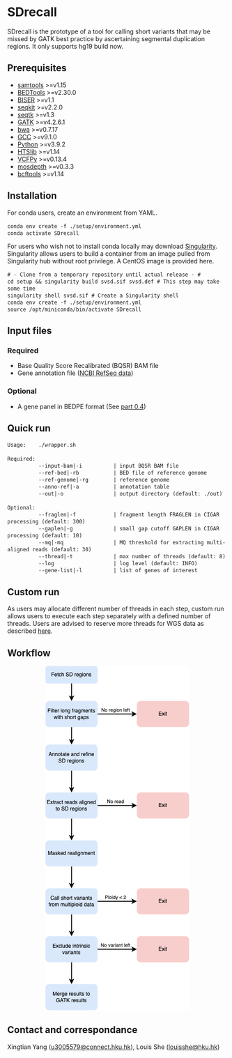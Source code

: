 # SDrecall

SDrecall is the prototype of a tool for calling short variants that may be missed by GATK best practice by ascertaining segmental duplication regions. It only supports hg19 build now.

## Prerequisites
* [samtools](http://www.htslib.org/) >=v1.15
* [BEDTools](https://bedtools.readthedocs.io/en/latest/) >=v2.30.0
* [BISER](https://github.com/0xTCG/biser) >=v1.1
* [seqkit](https://github.com/shenwei356/seqkit) >=v2.2.0
* [seqtk](https://github.com/lh3/seqtk) >=v1.3
* [GATK](https://gatk.broadinstitute.org/hc/en-us) >=v4.2.6.1
* [bwa](https://github.com/lh3/bwa) >=v0.7.17
* [GCC](https://gcc.gnu.org/) >=v9.1.0
* [Python](https://www.python.org/downloads/) >=v3.9.2
* [HTSlib](http://www.htslib.org/download/) >=v1.14
* [VCFPy](https://github.com/bihealth/vcfpy) >=v0.13.4
* [mosdepth](https://github.com/brentp/mosdepth) >=v0.3.3
* [bcftools](http://www.htslib.org/download/) >=v1.14

## Installation
For conda users, create an environment from YAML.
```{bash}
conda env create -f ./setup/environment.yml
conda activate SDrecall
```
For users who wish not to install conda locally may download [Singularity](https://docs.sylabs.io/guides/3.0/user-guide/quick_start.html). Singularity allows users to build a container from an image pulled from Singularity hub without root privilege. A CentOS image is provided here.

```{bash}
# - Clone from a temporary repository until actual release - #
cd setup && singularity build svsd.sif svsd.def # This step may take some time
singularity shell svsd.sif # Create a Singularity shell
conda env create -f ./setup/environment.yml
source /opt/miniconda/bin/activate SDrecall
```

## Input files
### Required
* Base Quality Score Recalibrated (BQSR) BAM file
* Gene annotation file ([NCBI RefSeq data](https://github.com/snakesch/SDrecall/blob/main/doc/customRun.md#gene-annotation-file))

### Optional
* A gene panel in BEDPE format (See [part 0.4](https://github.com/snakesch/SDrecall/blob/main/doc/customRun.md#04-annotate-and-extract-regions-of-interest))

## Quick run
```{bash}
Usage:    ./wrapper.sh

Required:
          --input-bam|-i          | input BQSR BAM file
          --ref-bed|-rb           | BED file of reference genome
          --ref-genome|-rg        | reference genome
          --anno-ref|-a           | annotation table
          --out|-o                | output directory (default: ./out)

Optional:
          --fraglen|-f            | fragment length FRAGLEN in CIGAR processing (default: 300)
          --gaplen|-g             | small gap cutoff GAPLEN in CIGAR processing (default: 10)
          --mq|-mq                | MQ threshold for extracting multi-aligned reads (default: 30)
          --thread|-t             | max number of threads (default: 8)
          --log                   | log level (default: INFO)
          --gene-list|-l          | list of genes of interest
```
## Custom run
As users may allocate different number of threads in each step, custom run allows users to execute each step separately with a defined number of threads. Users are advised to reserve more threads for WGS data as described [here](doc/customRun.md).

## Workflow
<p align="center">
  <img src="doc/SDrecall.png" />
</p>

## Contact and correspondance
Xingtian Yang (u3005579@connect.hku.hk), Louis She (louisshe@hku.hk)
